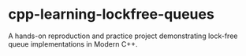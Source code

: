 # cpp-learning-lockfree-queues

A hands-on reproduction and practice project demonstrating lock-free queue implementations in Modern C++.